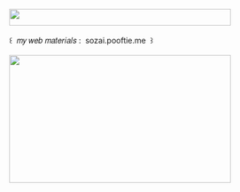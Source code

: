 <img width="400" height="30" src="https://middlepot.com/img/lacey.png">\
  \
 ‌ ‌ ‌ ‌ ‌ ‌ ‌ ‌ ‌ ‌꒰ ‌ 𝑚𝑦 𝑤𝑒𝑏 𝑚𝑎𝑡𝑒𝑟𝑖𝑎𝑙𝑠 : ‌ sozai.pooftie.me ‌ ꒱\
  \
<a href="https://sozai.pooftie.me"><img width="400" height="230" src="https://middlepot.com/img/materials.jpg"></a>

